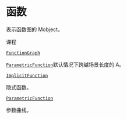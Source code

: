 # 函数

表示函数图的 Mobject。

课程

[`FunctionGraph`](manim.mobject.graphing.functions.FunctionGraph.html#manim.mobject.graphing.functions.FunctionGraph "manim.mobject.graphing.functions.FunctionGraph")

[`ParametricFunction`](manim.mobject.graphing.functions.ParametricFunction.html#manim.mobject.graphing.functions.ParametricFunction "manim.mobject.graphing.functions.ParametricFunction")默认情况下跨越场景长度的 A。

[`ImplicitFunction`](manim.mobject.graphing.functions.ImplicitFunction.html#manim.mobject.graphing.functions.ImplicitFunction "manim.mobject.graphing.functions.ImplicitFunction")

隐式函数。

[`ParametricFunction`](manim.mobject.graphing.functions.ParametricFunction.html#manim.mobject.graphing.functions.ParametricFunction "manim.mobject.graphing.functions.ParametricFunction")

参数曲线。
